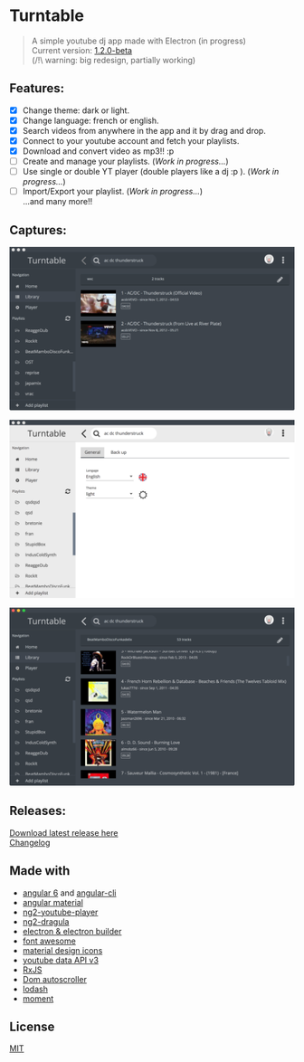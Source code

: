 # Turntable

> A simple youtube dj app made with Electron (in progress)  
> Current version: [1.2.0-beta](https://github.com/radiium/turntable/releases/tag/v1.1.0-beta)  
> (/!\ warning: big redesign, partially working)  
  
## Features:  
- [x] Change theme: dark or light.  
- [x] Change language: french or english.  
- [x] Search videos from anywhere in the app and it by drag and drop.  
- [x] Connect to your youtube account and fetch your playlists.
- [x] Download and convert video as mp3!! :p  
- [ ] Create and manage your playlists. (*Work in progress...*)  
- [ ] Use single or double YT player (double players like a dj :p ). (*Work in progress...*)  
- [ ] Import/Export your playlist. (*Work in progress...*)  
...and many more!!  

## Captures:  
![Capture 1](/captures/v1/cap1.png)  

![Capture 2](/captures/v1/cap2.png)  

![Capture 3](/captures/v1/cap3.png)  

## Releases:  

[Download latest release here](https://github.com/radiium/turntable/releases/tag/v1.1.0-beta)   
[Changelog](/CHANGELOG.md)  

## Made with  

- [angular 6](https://angular.io/) and [angular-cli](https://github.com/angular/angular-cli)  
- [angular material](https://material.angular.io/)  
- [ng2-youtube-player](https://github.com/orizens/ng2-youtube-player)  
- [ng2-dragula](https://github.com/valor-software/ng2-dragula)   
- [electron & electron builder](https://electron.atom.io/)  
- [font awesome](http://fontawesome.io/)  
- [material design icons](https://materialdesignicons.com/)  
- [youtube data API v3](https://developers.google.com/youtube/v3/)  
- [RxJS](http://reactivex.io/rxjs/)  
- [Dom autoscroller](https://github.com/hollowdoor/dom_autoscroller)  
- [lodash](https://lodash.com/)  
- [moment](https://momentjs.com/)  
  
## License  
  
[MIT](LICENCE.md)  
